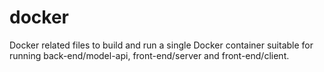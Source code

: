 # docker

Docker related files to build and run a single Docker container suitable for running back-end/model-api, front-end/server and front-end/client.
